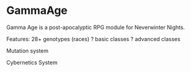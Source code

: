 # GammaAge
Gamma Age is a post-apocalyptic RPG module for Neverwinter Nights.

Features:
28+ genotypes (races)
? basic classes
? advanced classes

Mutation system

Cybernetics System
